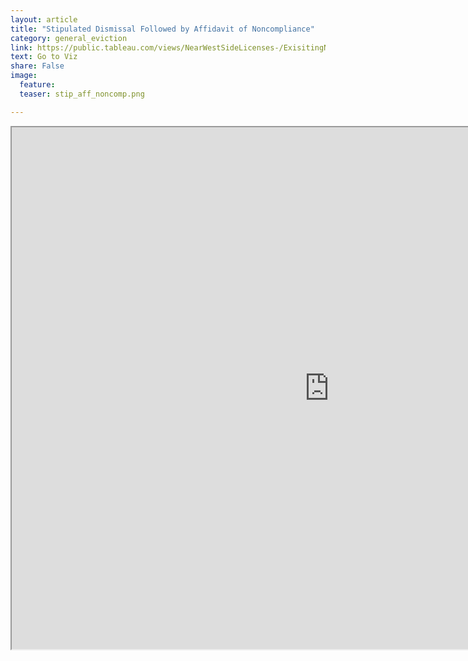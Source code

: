 ```yaml
---
layout: article
title: "Stipulated Dismissal Followed by Affidavit of Noncompliance"
category: general_eviction
link: https://public.tableau.com/views/NearWestSideLicenses-/ExisitingNWSLicenses-?:embed=y&:display_count=yes
text: Go to Viz
share: False
image:
  feature:
  teaser: stip_aff_noncomp.png

---
```

<iframe src="https://public.tableau.com/views/StipulatedDismissalFollowedbyAffidavitofNoncompliance/Dashboard5?:showVizHome=no&:embed=true" allowfullscreen="true" width="1015" height="835"></iframe>
